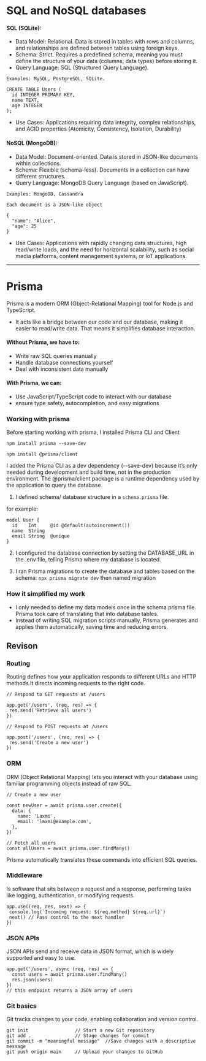 
# SQL and NoSQL databases

#### SQL (SQLite):

- Data Model: Relational. Data is stored in tables with rows and columns, and relationships are defined between tables using foreign keys.
- Schema: Strict. Requires a predefined schema, meaning you must define the structure of your data (columns, data types) before storing it.
- Query Language: SQL (Structured Query Language).

` Examples: MySQL, PostgreSQL, SQLite. `
```
CREATE TABLE Users (
  id INTEGER PRIMARY KEY,
  name TEXT,
  age INTEGER
);

```
- Use Cases: Applications requiring data integrity, complex relationships, and ACID properties (Atomicity, Consistency, Isolation, Durability) 

#### NoSQL (MongoDB):

- Data Model: Document-oriented. Data is stored in JSON-like documents within collections.
- Schema: Flexible (schema-less). Documents in a collection can have different structures.
- Query Language: MongoDB Query Language (based on JavaScript).

` Examples: MongoDB, Cassandra `
``` 
Each document is a JSON-like object

{
  "name": "Alice",
  "age": 25
}

```
- Use Cases: Applications with rapidly changing data structures, high read/write loads, and the need for horizontal scalability, such as social media platforms, content management systems, or IoT applications.
 ---

# Prisma
Prisma is a modern ORM (Object-Relational Mapping) tool for Node.js and TypeScript.
- It acts like a bridge between our code and our database, making it easier to read/write data. That means it simplifies database interaction.


#### Without Prisma, we have to:

- Write raw SQL queries manually
- Handle database connections yourself
- Deal with inconsistent data manually

#### With Prisma, we can: 
- Use JavaScript/TypeScript code to interact with our database
- ensure type safety, autocompletion, and easy migrations

### Working with prisma 

Before starting working with prisma, I installed Prisma CLI and Client

``` 
npm install prisma --save-dev 

npm install @prisma/client 
```

I added the Prisma CLI as a dev dependency (--save-dev) because it’s only needed during development and build time, not in the production environment. The @prisma/client package is a runtime dependency used by the application to query the database.



1.   I defined schema/ database structure in a ` schema.prisma ` file. 

for example:
```
model User {
  id    Int     @id @default(autoincrement())
  name  String
  email String  @unique
}
```


2. I configured the database connection by setting the DATABASE_URL in the .env file, telling Prisma where my database is located.

3. I ran Prisma migrations to create the database and tables based on the schema:
`npx prisma migrate dev`
then named migration


### How it simplified my work
- I only needed to define my data models once in the schema.prisma file. Prisma took care of translating that into database tables.
- Instead of writing SQL migration scripts manually, Prisma generates and applies them automatically, saving time and reducing errors.


## Revison

### Routing

Routing defines how your application responds to different URLs and HTTP methods.It directs incoming requests to the right code.

 ```
 // Respond to GET requests at /users

app.get('/users', (req, res) => {
  res.send('Retrieve all users')
})

// Respond to POST requests at /users

app.post('/users', (req, res) => {
  res.send('Create a new user')
})
 ```

### ORM 
ORM (Object Relational Mapping) lets you interact with your database using familiar programming objects instead of raw SQL.

```
// Create a new user

const newUser = await prisma.user.create({
  data: {
    name: 'Laxmi',
    email: 'laxmi@example.com',
  },
})

// Fetch all users
const allUsers = await prisma.user.findMany()
```
 Prisma automatically translates these commands into efficient SQL queries.

 ### Middleware 
 Is software that sits between a request and a response, performing tasks like logging, authentication, or modifying requests.

 ```
 app.use((req, res, next) => {
  console.log(`Incoming request: ${req.method} ${req.url}`)
  next() // Pass control to the next handler
})

 ```
### JSON APIs 
JSON APIs send and receive data in JSON format, which is widely supported and easy to use.
```
app.get('/users', async (req, res) => {
  const users = await prisma.user.findMany()
  res.json(users)
})
// this endpoint returns a JSON array of users
```

### Git basics
Git tracks changes to your code, enabling collaboration and version control.
```
git init                 // Start a new Git repository
git add .                // Stage changes for commit
git commit -m "meaningful message"  //Save changes with a descriptive message
git push origin main     // Upload your changes to GitHub
```
